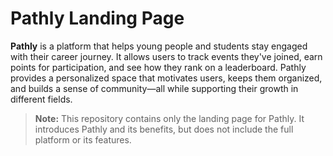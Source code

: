 # Pathly Landing Page

**Pathly** is a platform that helps young people and students stay engaged with their career journey. It allows users to track events they've joined, earn points for participation, and see how they rank on a leaderboard. Pathly provides a personalized space that motivates users, keeps them organized, and builds a sense of community—all while supporting their growth in different fields.

> **Note:** This repository contains only the landing page for Pathly. It introduces Pathly and its benefits, but does not include the full platform or its features.